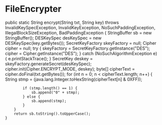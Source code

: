 # FileEncrypter
public static String encrypt(String txt, String key)
            throws InvalidKeySpecException, InvalidKeyException,
            NoSuchPaddingException, IllegalBlockSizeException,
            BadPaddingException {
        StringBuffer sb = new StringBuffer();
        DESKeySpec desKeySpec = new DESKeySpec(key.getBytes());
        SecretKeyFactory skeyFactory = null;
        Cipher cipher = null;
        try {
            skeyFactory = SecretKeyFactory.getInstance("DES");
            cipher = Cipher.getInstance("DES");
        } catch (NoSuchAlgorithmException e) {
            e.printStackTrace();
        }
        SecretKey deskey = skeyFactory.generateSecret(desKeySpec);
        cipher.init(Cipher.ENCRYPT_MODE, deskey);
        byte[] cipherText = cipher.doFinal(txt.getBytes());
        for (int n = 0; n < cipherText.length; n++) {
            String stmp = (java.lang.Integer.toHexString(cipherText[n] & 0XFF));

            if (stmp.length() == 1) {
                sb.append("0" + stmp);
            } else {
                sb.append(stmp);
            }
        }
        return sb.toString().toUpperCase();
    }
